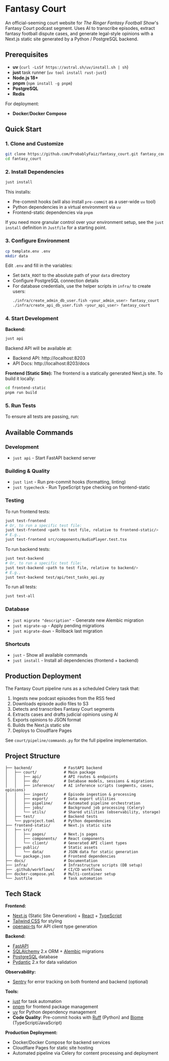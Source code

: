 # Fantasy Court

An official-seeming court website for *The Ringer Fantasy Football Show*'s Fantasy Court podcast segment. Uses AI to transcribe episodes, extract fantasy football dispute cases, and generate legal-style opinions with a Next.js static site generated by a Python / PostgreSQL backend.

## Prerequisites

- **uv** (`curl -LsSf https://astral.sh/uv/install.sh | sh`)
- **just** task runner (`uv tool install rust-just`)
- **Node.js 18+**
- **pnpm** (`npm install -g pnpm`)
- **PostgreSQL**
- **Redis**

For deployment:
- **Docker**/**Docker Compose**

## Quick Start

### 1. Clone and Customize

```bash
git clone https://github.com/ProbablyFaiz/fantasy_court.git fantasy_court
cd fantasy_court
```

### 2. Install Dependencies

```bash
just install
```

This installs:
- Pre-commit hooks (will also install `pre-commit` as a user-wide `uv` tool)
- Python dependencies in a virtual environment via `uv`
- Frontend-static dependencies via `pnpm`

If you need more granular control over your environment setup, see the `just install` definition in `Justfile` for a starting point.

### 3. Configure Environment

```bash
cp template.env .env
mkdir data
```

Edit `.env` and fill in the variables:
- Set `DATA_ROOT` to the absolute path of your `data` directory
- Configure PostgreSQL connection details
- For database credentials, use the helper scripts in `infra/` to create users:
  ```bash
  ./infra/create_admin_db_user.fish <your_admin_user> fantasy_court
  ./infra/create_api_db_user.fish <your_api_user> fantasy_court
  ```

### 4. Start Development

**Backend:**
```bash
just api
```

Backend API will be available at:
- Backend API: http://localhost:8203
- API Docs: http://localhost:8203/docs

**Frontend (Static Site):**
The frontend is a statically generated Next.js site. To build it locally:
```bash
cd frontend-static
pnpm run build
```

### 5. Run Tests

To ensure all tests are passing, run:

## Available Commands

### Development
- `just api` - Start FastAPI backend server

### Building & Quality
- `just lint` - Run pre-commit hooks (formatting, linting)
- `just typecheck` - Run TypeScript type checking on frontend-static

### Testing

To run frontend tests:
```bash
just test-frontend
# Or, to run a specific test file:
just test-frontend <path to test file, relative to frontend-static/>
# E.g.,
just test-frontend src/components/AudioPlayer.test.tsx
```

To run backend tests:
```bash
just test-backend
# Or, to run a specific test file:
just test-backend <path to test file, relative to backend/>
# E.g.,
just test-backend test/api/test_tasks_api.py
```

To run all tests:
```bash
just test-all
```
### Database
- `just migrate "description"` - Generate new Alembic migration
- `just migrate-up` - Apply pending migrations
- `just migrate-down` - Rollback last migration

### Shortcuts
- `just` - Show all available commands
- `just install` - Install all dependencies (frontend + backend)


## Production Deployment

The Fantasy Court pipeline runs as a scheduled Celery task that:
1. Ingests new podcast episodes from the RSS feed
2. Downloads episode audio files to S3
3. Detects and transcribes Fantasy Court segments
4. Extracts cases and drafts judicial opinions using AI
5. Exports opinions to JSON format
6. Builds the Next.js static site
7. Deploys to Cloudflare Pages

See `court/pipeline/commands.py` for the full pipeline implementation.

## Project Structure

```
├── backend/              # FastAPI backend
│   ├── court/            # Main package
│   │   ├── api/          # API routes & endpoints
│   │   ├── db/           # Database models, sessions & migrations
│   │   ├── inference/    # AI inference scripts (segments, cases, opinions)
│   │   ├── ingest/       # Episode ingestion & processing
│   │   ├── export/       # Data export utilities
│   │   ├── pipeline/     # Automated pipeline orchestration
│   │   ├── jobs/         # Background job processing (Celery)
│   │   └── utils/        # Shared utilities (observability, storage)
│   ├── test/             # Backend tests
│   └── pyproject.toml    # Python dependencies
├── frontend-static/      # Next.js static site
│   ├── src/
│   │   ├── pages/        # Next.js pages
│   │   ├── components/   # React components
│   │   └── client/       # Generated API client types
│   ├── public/           # Static assets
│   │   └── data/         # JSON data for static generation
│   └── package.json      # Frontend dependencies
├── docs/                 # Documentation
├── infra/                # Infrastructure scripts (DB setup)
├── .github/workflows/    # CI/CD workflows
├── docker-compose.yml    # Multi-container setup
└── Justfile              # Task automation
```

## Tech Stack

**Frontend:**
- [Next.js](https://nextjs.org/) (Static Site Generation) + [React](https://react.dev/) + [TypeScript](https://www.typescriptlang.org/)
- [Tailwind CSS](https://tailwindcss.com/) for styling
- [openapi-ts](https://github.com/hey-api/openapi-ts) for API client type generation

**Backend:**
- [FastAPI](https://fastapi.tiangolo.com/)
- [SQLAlchemy](https://www.sqlalchemy.org/) 2.x ORM + [Alembic](https://alembic.sqlalchemy.org/en/latest/) migrations
- [PostgreSQL](https://www.postgresql.org/) database
- [Pydantic](https://docs.pydantic.dev/) 2.x for data validation

**Observability:**
- [Sentry](https://sentry.io/) for error tracking on both frontend and backend (optional)

**Tools:**
- [just](https://github.com/casey/just) for task automation
- [pnpm](https://pnpm.io/) for frontend package management
- [uv](https://docs.astral.sh/uv/) for Python dependency management
- **Code Quality**: Pre-commit hooks with [Ruff](https://github.com/astral-sh/ruff) (Python) and [Biome](https://biomejs.dev/) (TypeScript/JavaScript)

**Production Deployment:**
- Docker/Docker Compose for backend services
- Cloudflare Pages for static site hosting
- Automated pipeline via Celery for content processing and deployment

